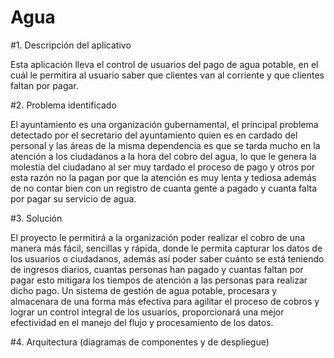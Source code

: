 # Agua
#1.	Descripción del aplicativo

Esta aplicación lleva el control de usuarios del pago de agua potable, 
en el cuál le permitira al usuario saber que clientes van al corriente y que clientes faltan por pagar.

#2.	Problema identificado

El ayuntamiento es una organización gubernamental, el principal problema detectado por el secretario del ayuntamiento 
quien es en cardado del personal y las áreas de la misma dependencia es que se tarda mucho en la atención a los ciudadanos 
a la hora del cobro del agua, lo que le genera la molestia del ciudadano al ser muy tardado el proceso de pago y otros 
por esta razón no la pagan por que la atención es muy lenta y tediosa además de no contar bien con un registro de cuanta gente 
a pagado y cuanta falta por pagar su servicio de agua.

#3.	Solución

El proyecto le permitirá a la organización  poder realizar el cobro de una manera más fácil, sencillas y rápida, 
donde le permita capturar los datos de los usuarios o ciudadanos, además así poder saber cuánto se está teniendo 
de ingresos diarios, cuantas personas han pagado y cuantas faltan por pagar esto mitigara los tiempos de atención 
a las personas para realizar dicho pago. Un sistema de gestión de agua potable, procesara y almacenara de una forma 
más efectiva para agilitar el proceso de cobros y lograr un control integral de los usuarios, proporcionará una mejor 
efectividad en el manejo del flujo y procesamiento de los datos. 

#4.	Arquitectura (diagramas de componentes y de despliegue)

